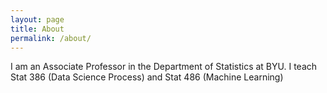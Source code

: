 ```yaml
---
layout: page
title: About
permalink: /about/
---
```


I am an Associate Professor in the Department of Statistics at BYU.  I teach Stat 386 (Data Science Process) and Stat 486 (Machine Learning)

